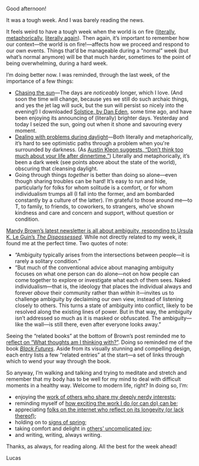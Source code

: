 Good afternoon!

It was a tough week. And I was barely reading the news.

It feels weird to have a tough week when the world is on fire ([literally](https://www.theguardian.com/environment/2022/feb/28/ipcc-issues-bleakest-warning-yet-impacts-climate-breakdown), [metaphorically](https://www.aljazeera.com/news/2022/3/6/russia-ukraine-war-evacuation-mariupol-fails), [literally again](https://www.theglobeandmail.com/world/article-russian-attack-on-nuclear-power-plant-stirs-fury-fear/)). Then again, it’s important to remember how our context—the world is on fire!—affects how we proceed and respond to our own events. Things that’d be manageable during a “normal” week (but what’s normal anymore) will be that much harder, sometimes to the point of being overwhelming, during a hard week.

I’m doing better now. I was reminded, through the last week, of the importance of a few things:

- [Chasing the sun](https://lucascherkewski.com/hit-and-miss/179-chase-the-sun/)—The days are _noticeably_ longer, which I love. (And soon the time will change, because yes we still do such archaic things, and yes the jet lag will suck, but the sun will persist so nicely into the evening!) I downloaded [Solstice, by Dan Eden](https://solstice.daneden.me/), some time ago, and have been enjoying its announcing of (literally) brighter days. Yesterday and today I seized the sun, going out when it shone and savouring every moment.
- [Dealing with problems during daylight](https://austinkleon.com/2018/08/27/a-very-simple-rule/)—Both literally and metaphorically, it’s hard to see optimistic paths through a problem when you're surrounded by darkness. (As [Austin Kleon suggests, “Don’t think too much about your life after dinnertime.”](https://austinkleon.com/2018/08/27/a-very-simple-rule/)) Literally and metaphorically, it’s been a dark week (see points above about the state of the world), obscuring that cleansing daylight.
- Going through things _together_ is better than doing so alone—even though sharing troubles can be hard! It’s easy to run and hide, particularly for folks for whom solitude is a comfort, or for whom individualism trumps all (I fall into the former, and am bombarded constantly by a culture of the latter). I’m grateful to those around me—to T, to family, to friends, to coworkers, to strangers, who’ve shown kindness and care and concern and support, without question or condition.

[Mandy Brown’s latest newsletter is  all about ambiguity, responding to Ursula K. Le Guin’s _The Dispossessed_](https://aworkinglibrary.com/writing/disambiguation). While not directly related to my week, it found me at the perfect time. Two quotes of note:

- “Ambiguity typically arises from the intersections between people—it is rarely a solitary condition.”
- “But much of the conventional advice about managing ambiguity focuses on what one person can do alone—not on how people can come together to explore or investigate what each of them sees. Naked individualism—that is, the ideology that places the individual always and forever *above* their community rather than *within* it—invites us to challenge ambiguity by declaiming our own view, instead of listening closely to others. This turns a state of ambiguity into conflict, likely to be resolved along the existing lines of power. But in that way, the ambiguity isn’t addressed so much as it is masked or obfuscated. The ambiguity—like the wall—is still there, even after everyone looks away.”

Seeing the “related books” at the bottom of Brown’s post reminded me to [reflect on “What thoughts am I thinking with?”](https://aworkinglibrary.com/writing/case-for-rereading). Doing so reminded me of the book [_Black Futures_](https://www.penguinrandomhouse.ca/books/553674/black-futures-by-kimberly-drew-and-jenna-wortham/9780399181139). Aside from its visually stunning and compelling design, each entry lists a few “related entries” at the start—a set of links through which to wend your way through the book.

So anyway, I’m walking and talking and trying to meditate and stretch and remember that my body has to be well for my mind to deal with difficult moments in a healthy way. Welcome to modern life, right? In doing so, I’m:

- enjoying the [work of others who share my deeply nerdy interests](https://parliamentum.org/2022/02/26/review-of-the-prime-ministers-constitution/);
- reminding myself of [how exciting the work I do (or can do) can be](https://publicpolicydesign.blog.gov.uk/2022/02/24/making-a-service-map-in-a-policy-department/);
- appreciating [folks on the internet who reflect on its longevity (or lack thereof)](https://adactio.com/journal/18862);
- holding on to [signs of spring](https://twitter.com/laura_shantz/status/1497979971196833793);
- taking comfort and delight in [others’ uncomplicated joy](https://www.birminghammail.co.uk/whats-on/food-drink-news/im-common-muck-spent-150-23194880);
- and writing, writing, always writing.

Thanks, as always, for reading along. All the best for the week ahead!

Lucas